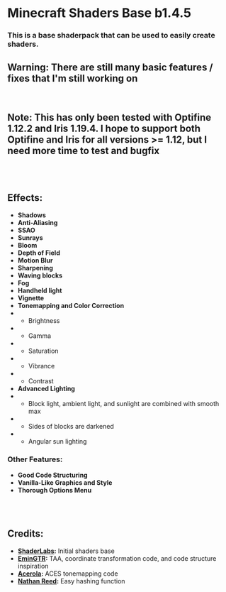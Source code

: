 # Minecraft Shaders Base b1.4.5

### This is a base shaderpack that can be used to easily create shaders.

## Warning: There are still many basic features / fixes that I'm still working on

<br>

## Note: This has only been tested with Optifine 1.12.2 and Iris 1.19.4. I hope to support both Optifine and Iris for all versions >= 1.12, but I need more time to test and bugfix

<br>
<br>

## Effects:

- **Shadows**
- **Anti-Aliasing**
- **SSAO**
- **Sunrays**
- **Bloom**
- **Depth of Field**
- **Motion Blur**
- **Sharpening**
- **Waving blocks**
- **Fog**
- **Handheld light**
- **Vignette**
- **Tonemapping and Color Correction**
- - Brightness
- - Gamma
- - Saturation
- - Vibrance
- - Contrast
- **Advanced Lighting**
- - Block light, ambient light, and sunlight are combined with smooth max
- - Sides of blocks are darkened
- - Angular sun lighting

### Other Features:
- **Good Code Structuring**
- **Vanilla-Like Graphics and Style**
- **Thorough Options Menu**

<br>
<br>

## Credits:

- **[ShaderLabs](https://wiki.shaderlabs.org/wiki/Getting_Started):** Initial shaders base
- **[EminGTR](https://modrinth.com/shader/complementary-reimagined):** TAA, coordinate transformation code, and code structure inspiration
- **[Acerola](https://github.com/GarrettGunnell/Minecraft-Shaders/blob/c1a6f5060dfd91ccac31e04fa529f2be4304a21a/shaders/final.fsh):** ACES tonemapping code
- **[Nathan Reed](https://www.reedbeta.com/blog/hash-functions-for-gpu-rendering/):** Easy hashing function
